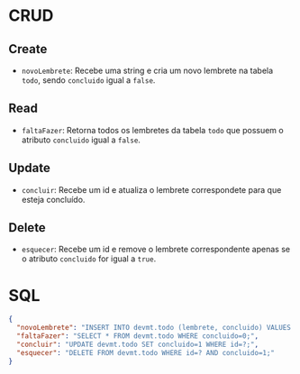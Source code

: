 # CRUD
## Create
- `novoLembrete`: Recebe uma string e cria um novo lembrete na tabela `todo`, sendo `concluido` igual a `false`.
## Read
- `faltaFazer`: Retorna todos os lembretes da tabela `todo` que possuem o atributo `concluido` igual a `false`.
## Update
- `concluir`: Recebe um id e atualiza o lembrete correspondete para que esteja concluído.
## Delete
- `esquecer`: Recebe um id e remove o lembrete correspondente apenas se o atributo `concluido` for igual a `true`.

# SQL
```JSON
{
  "novoLembrete": "INSERT INTO devmt.todo (lembrete, concluido) VALUES (?, 0);",
  "faltaFazer": "SELECT * FROM devmt.todo WHERE concluido=0;",
  "concluir": "UPDATE devmt.todo SET concluido=1 WHERE id=?;",
  "esquecer": "DELETE FROM devmt.todo WHERE id=? AND concluido=1;"
}
```